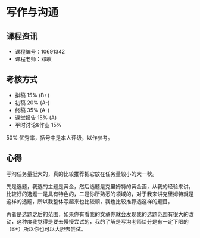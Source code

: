 # 写作与沟通

## 课程资讯

- 课程编号：10691342
- 课程老师：邓耿

## 考核方式

- 拟稿 15% (B+)
- 初稿 20% (A-)
- 终稿 35% (A-)
- 课堂报告 15% (A)
- 平时讨论&作业 15%

50% 优秀率，括号中是本人评级，以作参考。

## 心得

写沟任务量挺大的，真的比较推荐把它放在任务量较小的大一秋。

先是选题，我选的主题是黄金，然后选题是克里姆特的黄金画，从我的经验来讲，比较好的选题一是具有特色的，二是你所熟悉的领域的，对于我来讲克里姆特就是这样的选题，所以我整体写起来也比较顺，我也比较推荐选这样的题目。

再者是选题之后的范围，如果你有看我的文章你就会发现我的选题范围有很大的改动，这种度我觉得是要去慢慢尝试的，我的了解是写沟老师给分是有一定下限的（B+）所以你也可以大胆去尝试。

